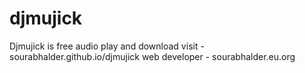 # djmujick
Djmujick is free audio play and download
visit - sourabhalder.github.io/djmujick 
web developer - sourabhalder.eu.org
